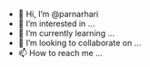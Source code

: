 - 👋 Hi, I’m @parnarhari
- 👀 I’m interested in ...
- 🌱 I’m currently learning ...
- 💞️ I’m looking to collaborate on ...
- 📫 How to reach me ...

<!---
parnarhari/parnarhari is a ✨ special ✨ repository because its `README.md` (this file) appears on your GitHub profile.
You can click the Preview link to take a look at your changes.
--->
